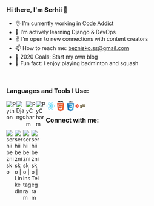 ### Hi there, I'm Serhii 👋

- 👌 I’m currently working in [Code Addict](https://codeaddict.io)
- 📱 I’m actively learning Django & DevOps
- ✌️ I’m open to new connections with content creators
- 📫 How to reach me: [beznisko.ss@gmail.com](mailto:beznisko.ss@gmail.com)
- 🎯 2020 Goals: Start my own blog
- 🏸 Fun fact: I enjoy playing badminton and squash

<br />

### Languages and Tools I Use:

<img align="left" alt="Python" width="26px" src="https://img.icons8.com/color/48/000000/python.png" />
<img align="left" alt="Django" width="26px" src="https://img.icons8.com/color/24/000000/django.png" />
<img align="left" alt="PyCharm" width="26px" src="https://img.icons8.com/color/48/000000/pycharm.png" />
<img align="left" alt="PyCharm" width="26px" src="https://img.icons8.com/color/48/000000/postgreesql.png" />
<img align="left" alt="React" width="26px" src="https://raw.githubusercontent.com/github/explore/80688e429a7d4ef2fca1e82350fe8e3517d3494d/topics/react/react.png" />
<img align="left" alt="HTML5" width="26px" src="https://raw.githubusercontent.com/github/explore/80688e429a7d4ef2fca1e82350fe8e3517d3494d/topics/html/html.png" />
<img align="left" alt="CSS3" width="26px" src="https://raw.githubusercontent.com/github/explore/80688e429a7d4ef2fca1e82350fe8e3517d3494d/topics/css/css.png" />
<img align="left" alt="Git" width="26px" src="https://raw.githubusercontent.com/github/explore/80688e429a7d4ef2fca1e82350fe8e3517d3494d/topics/git/git.png" />

<br />

### Connect with me:

[<img align="left" alt="serhiibeznisko" width="22px" src="https://img.icons8.com/doodle/48/000000/twitter--v1.png" />](http://twitter.com/serhiibeznisko)
[<img align="left" alt="serhiibeznisko | LinkedIn" width="22px" src="https://img.icons8.com/doodle/48/000000/linkedin.png" />](https://www.linkedin.com/in/serhiibeznisko/)
[<img align="left" alt="serhiibeznisko | Instagram" width="22px" src="https://img.icons8.com/doodle/48/000000/instagram-new.png" />](https://www.instagram.com/serhiibeznisko/)
[<img align="left" alt="serhiibeznisko | Telegram" width="22px" src="https://img.icons8.com/doodle/48/000000/telegram-app.png" />](https://t.me/serhii_beznisko)




<!--
<br />

### Languages and Tools:

[<img align="left" alt="Django" width="26px" src="https://img.icons8.com/color/24/000000/django.png" />][https://www.djangoproject.com]
[<img align="left" alt="React" width="26px" src="https://raw.githubusercontent.com/github/explore/80688e429a7d4ef2fca1e82350fe8e3517d3494d/topics/react/react.png" />][https://reactjs.org]
[<img align="left" alt="JavaScript" width="26px" src="https://raw.githubusercontent.com/github/explore/80688e429a7d4ef2fca1e82350fe8e3517d3494d/topics/javascript/javascript.png" />][jsplaylist]
[<img align="left" alt="HTML5" width="26px" src="https://raw.githubusercontent.com/github/explore/80688e429a7d4ef2fca1e82350fe8e3517d3494d/topics/html/html.png" />][webdevplaylist]
[<img align="left" alt="CSS3" width="26px" src="https://raw.githubusercontent.com/github/explore/80688e429a7d4ef2fca1e82350fe8e3517d3494d/topics/css/css.png" />][cssplaylist]
[<img align="left" alt="GraphQL" width="26px" src="https://raw.githubusercontent.com/github/explore/80688e429a7d4ef2fca1e82350fe8e3517d3494d/topics/graphql/graphql.png" />][webdevplaylist]
[<img align="left" alt="SQL" width="26px" src="https://raw.githubusercontent.com/github/explore/80688e429a7d4ef2fca1e82350fe8e3517d3494d/topics/sql/sql.png" />][webdevplaylist]
[<img align="left" alt="Git" width="26px" src="https://raw.githubusercontent.com/github/explore/80688e429a7d4ef2fca1e82350fe8e3517d3494d/topics/git/git.png" />][webdevplaylist]
<br />
<br />

---

<img align="left" alt="serhiibeznisko's Github Stats" src="https://github-readme-stats.vercel.app/api?username=serhiibeznisko&show_icons=true&hide_border=true&count_private=true" />
-->
